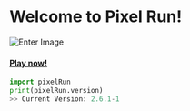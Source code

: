 # Welcome to Pixel Run!

![Enter Image](https://basic-platformer.python660.repl.co/icon.png)
#### [**Play now!**](https://pixel.mywire.org)

```py
import pixelRun
print(pixelRun.version)
>> Current Version: 2.6.1-1
```

